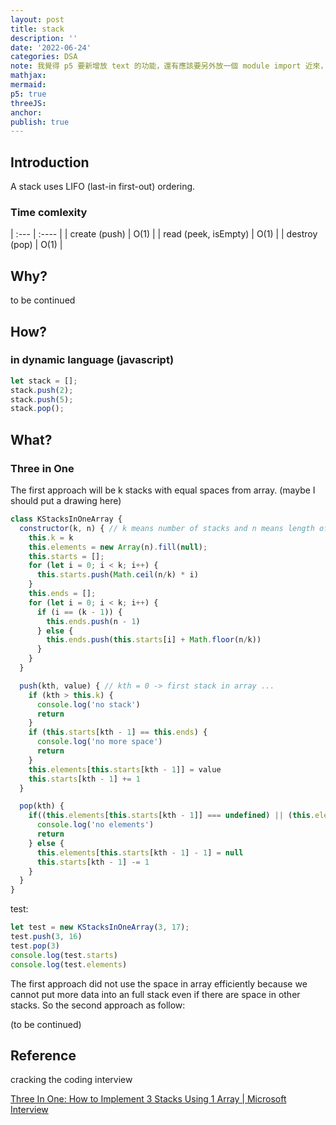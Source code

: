 ```yaml
---
layout: post
title: stack
description: ''
date: '2022-06-24'
categories: DSA
note: 我覺得 p5 要新增放 text 的功能，還有應該要另外放一個 module import 近來，不是每個文章都放一個，等 queue 結束就來做好了
mathjax:
mermaid:
p5: true
threeJS:
anchor:
publish: true
---
```


## Introduction

A stack uses LIFO (last-in first-out) ordering.

<div id='concept' class='h-screen justify-center items-center'>
  <div id='concept toggle' class=''></div>
  <div id='concept canvas' class='border'></div>
</div>

<script>
  const imagePath = '/assets/img/stack_concept.png'
  const filename = 'stack_concept.png'
  const conceptDiv = document.getElementById('concept');
  const conceptWidth = conceptDiv.offsetWidth;
  let eraseEnable = false;
  let img;
  let photoGraph;

  function setup() {
    setupImage ()
    setupButton ()
    setupCanvas ()
    setupGraphics ()
  }

  function draw() {
    image(img, 0, 0, conceptWidth, 400);
    image(graphic, 0, 0)
  }

  function mouseDragged() {
    if (!eraseEnable) {
      graphic.fill('black');
      graphic.noStroke();
      graphic.ellipse(mouseX, mouseY, 5, 5);
    } else {
      graphic.fill('white');
      graphic.noStroke();
      graphic.ellipse(mouseX, mouseY, 10, 10);
    }
  }

  function keyTyped() {
    if (key === 's') {
      saveCanvas('stack_concept.png');
    }
  }

  function setupImage () {
    try {
      img = loadImage(imagePath);
    }
    catch {
      img = createImage(conceptWidth, 400)
    }
  }

  function setupButton () {
    toggleButton = createButton('erase');
    toggleButton.parent('concept toggle');
    toggleButton.addClass("border rounded px-4");
    toggleButton.mouseClicked(ButtonClicked)
  }

  function setupCanvas () {
    const concept = createCanvas(conceptWidth, 400);
    concept.parent('concept canvas');
  }

  function setupGraphics () {
    graphic = createGraphics(conceptWidth, 400);
  }

  function ButtonClicked () {
    toggleStyle()
    toggleErase()
  }

  function toggleErase() {
    if (eraseEnable) {
      noErase();
      eraseEnable = false;
    }
    else {
      erase();
      eraseEnable = true;
    }
  }

  function toggleStyle() {
    toggleButton.toggleClass("bg-indigo-100");
    toggleButton.toggleClass("border");
  }
</script>

### Time comlexity

| :--- | :---- |
| create (push) | O(1) |
| read (peek, isEmpty) | O(1) |
| destroy (pop) | O(1) |

## Why?

to be continued

## How?

### in dynamic language (javascript)

```javascript
let stack = [];
stack.push(2);
stack.push(5);
stack.pop();
```

## What?

### Three in One

The first approach will be k stacks with equal spaces from array. (maybe I should put a drawing here)

```javascript
class KStacksInOneArray {
  constructor(k, n) { // k means number of stacks and n means length of array
    this.k = k
    this.elements = new Array(n).fill(null);
    this.starts = [];
    for (let i = 0; i < k; i++) {
      this.starts.push(Math.ceil(n/k) * i)
    }
    this.ends = [];
    for (let i = 0; i < k; i++) {
      if (i == (k - 1)) {
        this.ends.push(n - 1)
      } else {
        this.ends.push(this.starts[i] + Math.floor(n/k))
      }
    }
  }

  push(kth, value) { // kth = 0 -> first stack in array ...
    if (kth > this.k) {
      console.log('no stack')
      return
    }
    if (this.starts[kth - 1] == this.ends) {
      console.log('no more space')
      return
    }
    this.elements[this.starts[kth - 1]] = value
    this.starts[kth - 1] += 1
  }

  pop(kth) {
    if((this.elements[this.starts[kth - 1]] === undefined) || (this.elements[this.starts[kth - 1] - 1] === null)) {
      console.log('no elements')
      return
    } else {
      this.elements[this.starts[kth - 1] - 1] = null
      this.starts[kth - 1] -= 1
    }
  }
}
```

test:

```javascript
let test = new KStacksInOneArray(3, 17);
test.push(3, 16)
test.pop(3)
console.log(test.starts)
console.log(test.elements)
```

The first approach did not use the space in array efficiently because we cannot put more data into an full stack even if there are space in other stacks. So the second approach as follow:

(to be continued)

## Reference

cracking the coding interview

[
Three In One: How to Implement 3 Stacks Using 1 Array | Microsoft Interview](https://www.youtube.com/watch?v=TKzVzobAI8E)
